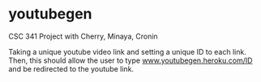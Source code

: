 # youtubegen
CSC 341 Project with Cherry, Minaya, Cronin


Taking a unique youtube video link and setting a unique ID to each link.  Then, this should allow the user to type www.youtubegen.heroku.com/ID
and be redirected to the youtube link.
